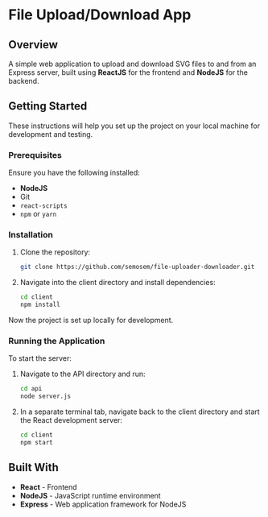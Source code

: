 # File Upload/Download App


## Overview

A simple web application to upload and download SVG files to and from an Express server, built using **ReactJS** for the frontend and **NodeJS** for the backend.

## Getting Started

These instructions will help you set up the project on your local machine for development and testing.

### Prerequisites

Ensure you have the following installed:
- **NodeJS**
- Git
- `react-scripts`
- `npm` or `yarn`

### Installation

1. Clone the repository:
   ```bash
   git clone https://github.com/semosem/file-uploader-downloader.git
   ```

2. Navigate into the client directory and install dependencies:
   ```bash
   cd client
   npm install
   ```

Now the project is set up locally for development.

### Running the Application

To start the server:

1. Navigate to the API directory and run:
   ```bash
   cd api
   node server.js
   ```

2. In a separate terminal tab, navigate back to the client directory and start the React development server:
   ```bash
   cd client
   npm start
   ```

## Built With

- **React** - Frontend 
- **NodeJS** - JavaScript runtime environment
- **Express** - Web application framework for NodeJS

